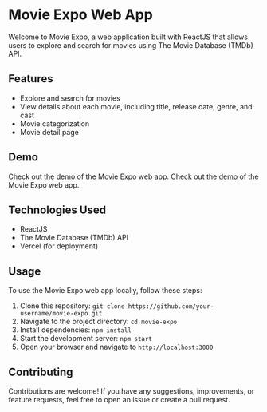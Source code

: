 # Movie Expo Web App

Welcome to Movie Expo, a web application built with ReactJS that allows users to explore and search for movies using The Movie Database (TMDb) API.

## Features

- Explore and search for movies
- View details about each movie, including title, release date, genre, and cast
- Movie categorization
- Movie detail page

## Demo

Check out the [demo](https://movie-expo.vercel.app/) of the Movie Expo web app.
Check out the [demo](https://movie-expo.netlify.app/) of the Movie Expo web app.

## Technologies Used

- ReactJS
- The Movie Database (TMDb) API
- Vercel (for deployment)

## Usage

To use the Movie Expo web app locally, follow these steps:

1. Clone this repository: `git clone https://github.com/your-username/movie-expo.git`
2. Navigate to the project directory: `cd movie-expo`
3. Install dependencies: `npm install`
4. Start the development server: `npm start`
5. Open your browser and navigate to `http://localhost:3000`

## Contributing

Contributions are welcome! If you have any suggestions, improvements, or feature requests, feel free to open an issue or create a pull request.
